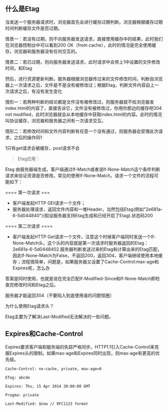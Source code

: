## 什么是Etag

当发送一个服务器请求时，浏览器首先会进行缓存过期判断。浏览器根据缓存过期时间判断缓存文件是否过期。

情景一：若没有过期，则不向服务器发送请求，直接使用缓存中的结果，此时我们在浏览器控制台中可以看到200 OK（from cache），此时的情况是完全使用缓存，浏览器和服务器没有任何交互的。

情景二：若已过期，则向服务器发送请求，此时请求中会带上1中设置的文件修改时间，和Etag

然后，进行资源更新判断。服务器根据浏览器传过来的文件修改时间，判断自浏览器上一次请求之后，文件是不是没有被修改过；根据Etag，判断文件内容自上一次请求之后，有没有发生变化

情形一：若两种判断的结论都是文件没有被修改过，则服务器就不给浏览器发index.html的内容了，直接告诉它，文件没有被修改过，你用你那边的缓存吧304 not modified，此时浏览器就会从本地缓存中获取index.html的内容。此时的情况叫协议缓存，浏览器和服务器之间有一次请求交互。

情形二：若修改时间和文件内容判断有任意一个没有通过，则服务器会受理此次请求，之后的操作同1

1只有get请求会被缓存，post请求不会

> Etag应用：

Etag 由服务器端生成，客户端通过If-Match或者说If-None-Match这个条件判断请求来验证资源是否修改。常见的使用If-None-Match。请求一个文件的流程可能如下：

==== 第一次请求 ===

- 客户端发起HTTP GEt请求一个文件；
- 服务器处理请求，返回文件内容和一堆Header，当然包括Etag(例如"2e681a-6-5d044840")(假设服务器支持Etag生成和已经开启了Etag).状态码200


==== 第二次请求 ====

- 客户端发起HTTP Get请求一个文件，注意这个时候客户端同时发送一个If-None-Match头，这个头的内容就是第一次请求时服务器返回的Etag：2e681a-6-5d0448402.服务器判断发送过来的Etag和计算出来的Etag匹配，因此If-None-Match为False，不返回200，返回304，客户端继续使用本地缓存；流程很简单，问题是，如果服务器又设置了Cache-Control:max-age和Expires呢，怎么办


答案是同时使用，也就是说在完全匹配If-Modified-Since和If-None-Match即检查完修改时间和Etag之后。

服务器才能返回304（不要陷入到底使用谁的问题怪圈）

为什么使用Etag请求头？

Etag主要为了解决Last-Modified无法解决的一些问题。

## Expires和Cache-Control

Expires要求客户端和服务端的失踪严格同步。HTTP1.1引入Cache-Control来克服Expires头的限制。如果max-age和Expires同时出现，则max-age有更高的优先级。

    Cache-Control: no-cache, private, max-age=0
     
    ETag: abcde
     
    Expires: Thu, 15 Apr 2014 20:00:00 GMT
     
    Pragma: private
     
    Last-Modified: $now // RFC1123 format